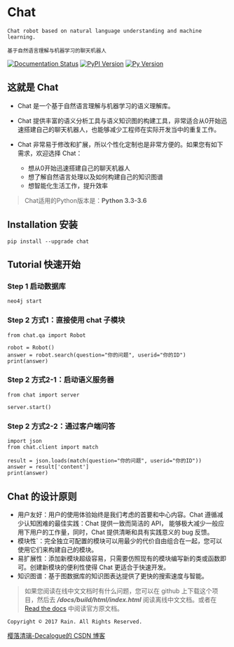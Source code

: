 # Chat

`Chat robot based on natural language understanding and machine learning.`

`基于自然语言理解与机器学习的聊天机器人`

[![Documentation Status](https://readthedocs.org/projects/chat-cn/badge/?version=latest)](http://chat-cn.readthedocs.io/zh_CN/latest/?badge=latest)
[![PyPI Version](https://badge.fury.io/py/chat.svg)](https://badge.fury.io/py/chat)
[![Py Version](https://img.shields.io/pypi/pyversions/chat.svg)](https://github.com/Decalogue/chat)

## 这就是 Chat

* Chat 是一个基于自然语言理解与机器学习的语义理解库。
* Chat 提供丰富的语义分析工具与语义知识图的构建工具，非常适合从0开始迅速搭建自己的聊天机器人，也能够减少工程师在实际开发当中的重复工作。
* Chat 非常易于修改和扩展，所以个性化定制也是非常方便的。如果您有如下需求，欢迎选择 Chat：
  
  * 想从0开始迅速搭建自己的聊天机器人
  * 想了解自然语言处理以及如何构建自己的知识图谱
  * 想智能化生活工作，提升效率

> Chat适用的Python版本是：**Python 3.3-3.6**

## Installation 安装

    pip install --upgrade chat
    
## Tutorial 快速开始

### Step 1 启动数据库

    neo4j start

### Step 2 方式1：直接使用 chat 子模块

    from chat.qa import Robot
  
    robot = Robot()
    answer = robot.search(question="你的问题", userid="你的ID")
    print(answer)

### Step 2 方式2-1：启动语义服务器

    from chat import server
  
    server.start()
    
### Step 2 方式2-2：通过客户端问答

    import json
    from chat.client import match
  
    result = json.loads(match(question="你的问题", userid="你的ID"))
    answer = result['content']
    print(answer)

## Chat 的设计原则

* 用户友好：用户的使用体验始终是我们考虑的首要和中心内容。Chat 遵循减少认知困难的最佳实践：Chat 提供一致而简洁的 API， 能够极大减少一般应用下用户的工作量，同时，Chat 提供清晰和具有实践意义的 bug 反馈。
* 模块性`：完全独立可配置的模块可以用最少的代价自由组合在一起，您可以使用它们来构建自己的模块。
* 易扩展性：添加新模块超级容易，只需要仿照现有的模块编写新的类或函数即可。创建新模块的便利性使得 Chat 更适合于快速开发。
* 知识图谱：基于图数据库的知识图表达提供了更快的搜索速度与智能。

> 如果您阅读在线中文文档时有什么问题，您可以在 github 上下载这个项目，然后去 ***/docs/build/html/index.html*** 阅读离线中文文档。或者在 [Read the docs](http://chat-cn.readthedocs.io/zh_CN/latest/) 中阅读官方原文档。

`Copyright © 2017 Rain. All Rights Reserved.`

[樱落清璃-Decalogue的 CSDN 博客](https://www.decalogue.cn)
